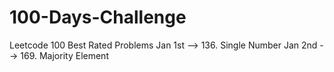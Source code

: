 # 100-Days-Challenge
Leetcode 100 Best Rated Problems
Jan 1st --> 136. Single Number
Jan 2nd --> 169. Majority Element

